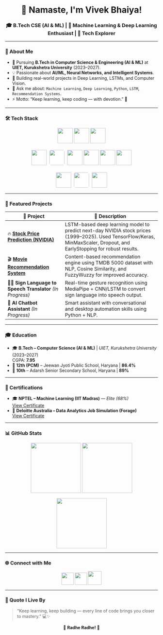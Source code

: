 <!---
🌸 Radhe Radhe! Final GitHub Profile README
Fully fixed version: white-background GitHub + Pandas icons that work on dark mode.
-->

<h1 align="center">👋 Namaste, I'm Vivek Bhaiya!</h1>
<h3 align="center">🎓 B.Tech CSE (AI & ML) | 🤖 Machine Learning & Deep Learning Enthusiast | 🧠 Tech Explorer</h3>

---

### 🧩 About Me
- 🌱 Pursuing **B.Tech in Computer Science & Engineering (AI & ML)** at **UIET, Kurukshetra University** (2023–2027).  
- 💡 Passionate about **AI/ML, Neural Networks, and Intelligent Systems**.  
- 🚀 Building real-world projects in Deep Learning, LSTMs, and Computer Vision.  
- 💬 Ask me about: `Machine Learning`, `Deep Learning`, `Python`, `LSTM`, `Recommendation Systems`.  
- ⚡ Motto: “Keep learning, keep coding — with devotion.” 🌸  

---

### 🛠️ Tech Stack

<p align="center">
  <!-- Languages -->
  <img src="https://cdn.jsdelivr.net/gh/devicons/devicon/icons/python/python-original.svg" width="50" height="50"/>
  <img src="https://cdn.jsdelivr.net/gh/devicons/devicon/icons/cplusplus/cplusplus-original.svg" width="50" height="50"/>
  <img src="https://cdn.jsdelivr.net/gh/devicons/devicon/icons/c/c-original.svg" width="50" height="50"/>
</p>

<p align="center">
  <!-- ML / DL -->
  <img src="https://cdn.jsdelivr.net/gh/devicons/devicon/icons/numpy/numpy-original.svg" width="50" height="50"/>
  <img src="https://raw.githubusercontent.com/simple-icons/simple-icons/develop/icons/pandas.svg" width="50" height="50" style="background:white; padding:5px; border-radius:10px;"/>
  <img src="https://cdn.jsdelivr.net/gh/devicons/devicon/icons/tensorflow/tensorflow-original.svg" width="50" height="50"/>
  <img src="https://cdn.jsdelivr.net/gh/devicons/devicon/icons/keras/keras-original.svg" width="50" height="50"/>
  <img src="https://cdn.jsdelivr.net/gh/devicons/devicon/icons/opencv/opencv-original.svg" width="50" height="50"/>
  <img src="https://cdn.jsdelivr.net/gh/devicons/devicon/icons/jupyter/jupyter-original.svg" width="50" height="50"/>
</p>

<p align="center">
  <!-- Tools -->
  <img src="https://cdn.jsdelivr.net/gh/devicons/devicon/icons/vscode/vscode-original.svg" width="50" height="50"/>
  <img src="https://upload.wikimedia.org/wikipedia/commons/9/91/Octicons-mark-github.svg" width="50" height="50" style="background:white; border-radius:10px; padding:5px;"/>
  <img src="https://cdn.jsdelivr.net/gh/devicons/devicon/icons/google_colab-icon.svg" width="50" height="50"/>
</p>

---

### 🚀 Featured Projects

| 🧠 Project | 💬 Description |
|------------|----------------|
| 🔥 [**Stock Price Prediction (NVIDIA)**](https://github.com/VIVEK-CSE/NVIDIA-stock-prediction-lstm) | LSTM-based deep learning model to predict next-day NVIDIA stock prices (1999–2025). Used TensorFlow/Keras, MinMaxScaler, Dropout, and EarlyStopping for robust results. |
| 🎬 [**Movie Recommendation System**](https://github.com/VIVEK-CSE/movie-recommendation-system) | Content-based recommendation engine using TMDB 5000 dataset with NLP, Cosine Similarity, and FuzzyWuzzy for improved accuracy. |
| 🧏‍♂️ **Sign Language to Speech Translator** *(In Progress)* | Real-time gesture recognition using MediaPipe + CNN/LSTM to convert sign language into speech output. |
| 💬 **AI Chatbot Assistant** *(In Progress)* | Smart assistant with conversational and desktop automation skills using Python + NLP. |

---

### 🎓 Education
- 🎓 **B.Tech – Computer Science (AI & ML)** | *UIET, Kurukshetra University* (2023–2027)  
  CGPA: **7.95**  
- 🏫 **12th (PCM)** – Jeewan Jyoti Public School, Haryana | **86.4%**  
- 🏫 **10th** – Adarsh Senior Secondary School, Haryana | **89%**

---

### 🧾 Certifications
- 🎓 **NPTEL – Machine Learning (IIT Madras)** — *Elite (68%)*  
  [View Certificate](https://internalapp.nptel.ac.in/NOC/NOC25/SEM1/Ecertificates/106/noc25-cs46/Course/NPTEL25CS46S45040022204394012.pdf)
- 💼 **Deloitte Australia – Data Analytics Job Simulation (Forage)**  
  [View Certificate](https://forage-uploads-prod.s3.amazonaws.com/completion-certificates/9PBTqmSxAf6zZTseP/io9DzWKe3PTsiS6GG_9PBTqmSxAf6zZTseP_FmWkdRfbBEEid9ban_1751282230359_completion_certificate.pdf)

---

### 📊 GitHub Stats

<p align="center">
  <img src="https://github-readme-stats.vercel.app/api?username=VIVEK-CSE&show_icons=true&theme=tokyonight" height="165px"/>
  <img src="https://github-readme-streak-stats.herokuapp.com/?user=VIVEK-CSE&theme=tokyonight" height="165px"/>
</p>

<p align="center">
  <img src="https://github-readme-stats.vercel.app/api/top-langs/?username=VIVEK-CSE&layout=compact&theme=tokyonight" height="165px"/>
</p>

---

### 🌐 Connect with Me

<p align="center">
  <a href="https://linkedin.com/in/vivek-5ba199275" target="_blank"><img src="https://cdn.jsdelivr.net/gh/devicons/devicon/icons/linkedin/linkedin-original.svg" width="40" height="40"/></a>
  <a href="mailto:Viveky7982@outlook.com"><img src="https://www.vectorlogo.zone/logos/google_colab/google_colab-icon.svg" width="40" height="40"/></a>
  <a href="https://github.com/VIVEK-CSE"><img src="https://upload.wikimedia.org/wikipedia/commons/9/91/Octicons-mark-github.svg" width="45" height="45"/></a>
</p>

---

### 🌸 Quote I Live By
> “Keep learning, keep building — every line of code brings you closer to mastery.” 💻✨  

<p align="center">
  🌸 <b>Radhe Radhe!</b> 🙏  
</p>
